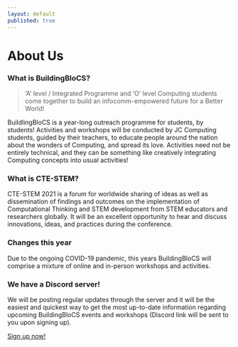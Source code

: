 ```yaml
---
layout: default
published: true
---
```


# About Us

### What is BuildingBloCS?

> &lsquo;A&rsquo; level / Integrated Programme and &lsquo;O&rsquo; level Computing students come together to build an infocomm-empowered future for a Better World!

BuildlingBloCS is a year-long outreach programme for students, by students! Activities and workshops will be conducted by JC Computing students, guided by their teachers, to educate people around the nation about the wonders of Computing, and spread its love. Activities need not be entirely technical, and they can be something like creatively integrating Computing concepts into usual activities!

### What is CTE-STEM?

CTE-STEM 2021 is a forum for worldwide sharing of ideas as well as dissemination of findings and outcomes on the implementation of Computational Thinking and STEM development from STEM educators and researchers globally. It will be an excellent opportunity to hear and discuss innovations, ideas, and practices during the conference.

### Changes this year

Due to the ongoing COVID-19 pandemic, this years BuildingBloCS will comprise a mixture of online and in-person workshops and activities.

### We have a Discord server!

We will be posting regular updates through the server and it will be the easiest and quickest way to get the most up-to-date information regarding upcoming BuildingBloCS events and workshops (Discord link will be sent to you upon signing up).

<a class="btn brand" href="{{ site.baseurl }}/join-us/">Sign up now!</a>
